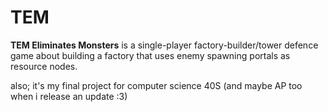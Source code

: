 # TEM 
**TEM Eliminates Monsters** is a single-player factory-builder/tower defence game about building a factory that uses enemy spawning portals as resource nodes.

also; it's my final project for computer science 40S (and maybe AP too when i release an update :3)
